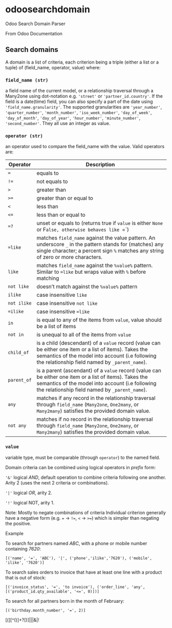 # odoosearchdomain

Odoo Search Domain Parser

From Odoo Documentation

## Search domains

A domain is a list of criteria, each criterion being a triple (either a list or a tuple) of (field_name, operator, value) where:

### `field_name (str)`

a field name of the current model, or a relationship traversal through a Many2one using dot-notation e.g. `'street'` or `'partner_id.country'`. If the field is a date(time) field, you can also specify a part of the date using `'field_name.granularity'`. The supported granularities are `'year_number'`, `'quarter_number'`, `'month_number'`, `'iso_week_number'`, `'day_of_week'`, `'day_of_month'`, `'day_of_year'`, `'hour_number'`, `'minute_number'`, `'second_number'`. They all use an integer as value.

### `operator (str)`

an operator used to compare the field_name with the value. Valid operators are:

| Operator    | Description                                                                                                                                                                                                  |
| ----------- | ------------------------------------------------------------------------------------------------------------------------------------------------------------------------------------------------------------ |
| `=`         | equals to                                                                                                                                                                                                    |
| `!=`        | not equals to                                                                                                                                                                                                |
| `>`         | greater than                                                                                                                                                                                                 |
| `>=`        | greater than or equal to                                                                                                                                                                                     |
| `<`         | less than                                                                                                                                                                                                    |
| `<=`        | less than or equal to                                                                                                                                                                                        |
| `=?`        | unset or equals to (returns true if `value` is either `None` or F`alse, otherwise behaves like `=`)                                                                                                          |
| `=like`     | matches `field_name` against the value pattern. An underscore `_` in the pattern stands for (matches) any single character; a percent sign `%` matches any string of zero or more characters.                |
| `like`      | matches `field_name` against the `%value%` pattern. Similar to `=like` but wraps value with `%` before matching                                                                                              |
| `not like`  | doesn’t match against the `%value%` pattern                                                                                                                                                                  |
| `ilike`     | case insensitive `like`                                                                                                                                                                                      |
| `not ilike` | case insensitive `not like`                                                                                                                                                                                  |
| `=ilike`    | case insensitive `=like`                                                                                                                                                                                     |
| `in`        | is equal to any of the items from `value`, value should be a list of items                                                                                                                                   |
| `not in`    | is unequal to all of the items from `value`                                                                                                                                                                  |
| `child_of`  | is a child (descendant) of a `value` record (value can be either one item or a list of items). Takes the semantics of the model into account (i.e following the relationship field named by `_parent_name`). |
| `parent_of` | is a parent (ascendant) of a `value` record (value can be either one item or a list of items). Takes the semantics of the model into account (i.e following the relationship field named by `_parent_name`). |
| `any`       | matches if any record in the relationship traversal through `field_name` (`Many2one`, `One2many`, or `Many2many`) satisfies the provided domain value.                                                       |
| `not any`   | matches if no record in the relationship traversal through `field_name` (`Many2one`, `One2many`, or `Many2many`) satisfies the provided domain value.                                                        |

### `value`

variable type, must be comparable (through `operator`) to the named field.

Domain criteria can be combined using logical operators in _prefix_ form:

`'&'`
logical _AND_, default operation to combine criteria following one another. Arity 2 (uses the next 2 criteria or combinations).

`'|'`
logical _OR_, arity 2.

`'!'`
logical NOT, arity 1.

Note: Mostly to negate combinations of criteria Individual criterion generally have a negative form (e.g. `=` -> `!=`, `<` -> `>=`) which is simpler than negating the positive.

Example

To search for partners named _ABC_, with a phone or mobile number containing _7620_:

```
[('name', '=', 'ABC'), '|', ('phone','ilike','7620'), ('mobile', 'ilike', '7620')]
```

To search sales orders to invoice that have at least one line with a product that is out of stock:

```
[('invoice_status', '=', 'to invoice'), ('order_line', 'any', [('product_id.qty_available', '<=', 0)])]
```

To search for all partners born in the month of February:

```
[('birthday.month_number', '=', 2)]
```


[(][^()]+?[)]|\||&|!